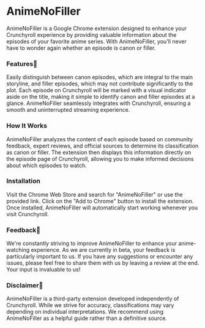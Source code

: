 # AnimeNoFiller

  AnimeNoFiller is a Google Chrome extension designed to enhance your Crunchyroll experience by providing valuable information about the episodes of your favorite anime series. With AnimeNoFiller, you'll never have to wonder again whether an episode is canon or filler.

### Features🚀

  Easily distinguish between canon episodes, which are integral to the main storyline, and filler episodes, which may not contribute significantly to the plot.
  Each episode on Crunchyroll will be marked with a visual indicator aside on the title, making it simple to identify canon and filler episodes at a glance.
  AnimeNoFiller seamlessly integrates with Crunchyroll, ensuring a smooth and uninterrupted streaming experience.

### How It Works

  AnimeNoFiller analyzes the content of each episode based on community feedback, expert reviews, and official sources to determine its classification as canon or filler. The extension then displays this information directly on the episode page of Crunchyroll, allowing you to make informed decisions about which episodes to watch.

### Installation

  Visit the Chrome Web Store and search for "AnimeNoFiller" or use the provided link.
  Click on the "Add to Chrome" button to install the extension.
  Once installed, AnimeNoFiller will automatically start working whenever you visit Crunchyroll.

### Feedback🧡

  We're constantly striving to improve AnimeNoFiller to enhance your anime-watching experience. As we are currently in beta, your feedback is particularly important to us. If you have any suggestions or encounter any issues, please feel free to share them with us by leaving a review at the end. Your input is invaluable to us!

### Disclaimer📢

  AnimeNoFiller is a third-party extension developed independently of Crunchyroll. While we strive for accuracy, classifications may vary depending on individual interpretations. We recommend using AnimeNoFiller as a helpful guide rather than a definitive source.